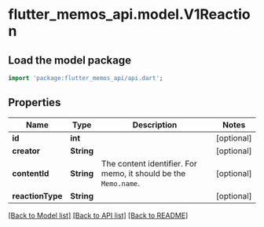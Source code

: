 # flutter_memos_api.model.V1Reaction

## Load the model package
```dart
import 'package:flutter_memos_api/api.dart';
```

## Properties
Name | Type | Description | Notes
------------ | ------------- | ------------- | -------------
**id** | **int** |  | [optional] 
**creator** | **String** |  | [optional] 
**contentId** | **String** | The content identifier. For memo, it should be the `Memo.name`. | [optional] 
**reactionType** | **String** |  | [optional] 

[[Back to Model list]](../README.md#documentation-for-models) [[Back to API list]](../README.md#documentation-for-api-endpoints) [[Back to README]](../README.md)


